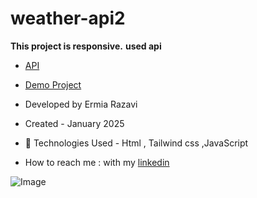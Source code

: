 # weather-api2

**This project is responsive.**
**used api**
- [API](https://openweathermap.org/)

- [Demo Project](https://ermiarzv.github.io/weather-api2/)
- Developed by Ermia Razavi
- Created - January 2025
- 🤖 Technologies Used - Html , Tailwind css ,JavaScript
- How to reach me : with my
[linkedin](https://www.linkedin.com/in/ermia-razavi-a611312a3/)

![Image](https://github.com/user-attachments/assets/f750c945-6d08-4d2d-a2a4-ee42942f9638)
